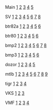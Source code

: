 

Main
[1](/main_1.jpg)  [2](/main_2.jpg)  [3](/main_3.jpg)  [4](/main_4.jpg)  [5](/main_5.jpg)

SV
[1](/sv_msv2.jpg)  [2](/sv_tv.jpg)  [3](/rvia_sv.jpg)  [4](/sv_pvo.jpg)  [5](/sv_razvedka.jpg) [6](/sv_iv.jpg) [7](/sv_rhbz.jpg) [8](/sv_svyaz.jpg)

btr82a
[1](/btr82a/btr82a.jpg)  [2](/btr82a/2.jpg)  [3](/btr82a/3.jpg) [4](/btr82a/4.jpg) [5](/btr82a/5.jpg) [6](/btr82a/6.jpg)

btr80
[1](/btr80/1.jpg)  [2](/btr80/2.jpg)  [3](/btr80/3.jpg) [4](/btr80/4.jpg) [5](/btr80/5.jpg) [6](/btr80/6.jpg)

bmp2
[1](/bmp2/1.jpg)  [2](/bmp2/2.jpg)  [3](/bmp2/3.jpg) [4](/bmp2/4.jpg) [5](/bmp2/5.jpg) [6](/bmp2/6.jpg) [7](/bmp2/7.jpg) [8](/bmp2/8.jpg)

bmp3
[1](/bmp3/1.jpg)  [2](/bmp3/2.jpg)  [3](/bmp3/3.jpg) [4](/bmp3/4.jpg) [5](/bmp3/5.jpg) [6](/bmp3/6.jpg) 

dozor
[1](/dozor/1.jpg)  [2](/dozor/2.jpg)  [3](/dozor/3.jpg) [4](/dozor/4.jpg) [5](/dozor/5.jpg)

mtlb
[1](/mtlb/1.jpg)  [2](/mtlb/2.jpg)  [3](/mtlb/3.jpg) [4](/mtlb/4.jpg) [5](/mtlb/5.jpg) [6](/mtlb/6.jpg) [7](/mtlb/7.jpg) [8](/mtlb/8.jpg) [9](/mtlb/9.jpg) 

tigr
[1](/tigr/1.jpg)  [2](/tigr/2.jpg)  [3](/tigr/3.jpg) [4](/tigr/4.jpg)

VKS
[1](/vks_vs.jpg)  [2](/vks_ks.jpg)  [3](/vks_pvo.jpg)

VMF
[1](/vmf_bereg_voiska.jpg)  [2](/vmf_naddvod_sily.jpg)  [3](/vmf_podvod_sily.jpg)  [4](/vmf_moraviation.jpg)


<!---
sashadeaf/sashadeaf is a ✨ special ✨ repository because its `README.md` (this file) appears on your GitHub profile.
You can click the Preview link to take a look at your changes.
--->
